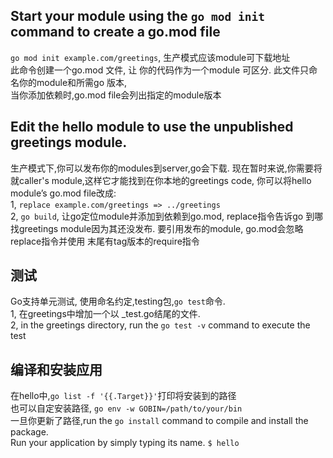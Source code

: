 ## Start your module using the ``go mod init`` command to create a go.mod file
``go mod init example.com/greetings``, 生产模式应该module可下载地址  
此命令创建一个go.mod 文件, 让 你的代码作为一个module 可区分. 此文件只命名你的module和所需go 版本,  
当你添加依赖时,go.mod file会列出指定的module版本  

## Edit the hello module to use the unpublished greetings module.
生产模式下,你可以发布你的modules到server,go会下载. 现在暂时来说,你需要将就caller's module,这样它才能找到在你本地的greetings code, 你可以将hello module’s go.mod file改成:  
1, ``replace example.com/greetings => ../greetings``  
2, ``go build``, 让go定位module并添加到依赖到go.mod, replace指令告诉go 到哪找greetings module因为其还没发布. 要引用发布的module, go.mod会忽略replace指令并使用 末尾有tag版本的require指令  

## 测试
Go支持单元测试, 使用命名约定,testing包,``go test``命令.  
1, 在greetings中增加一个以 _test.go结尾的文件.  
2, in the greetings directory, run the ``go test -v`` command to execute the test

## 编译和安装应用
在hello中,``go list -f '{{.Target}}'``打印将安装到的路径  
也可以自定安装路径, ``go env -w GOBIN=/path/to/your/bin``  
一旦你更新了路径,run the ``go install`` command to compile and install the package.  
Run your application by simply typing its name. ``$ hello``
